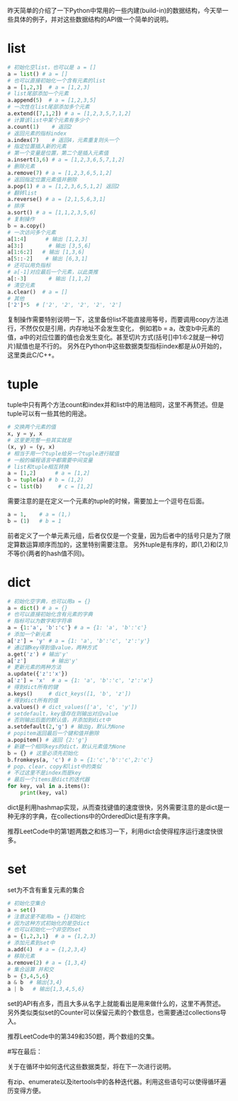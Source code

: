 昨天简单的介绍了一下Python中常用的一些内建(build-in)的数据结构，今天举一些具体的例子，并对这些数据结构的API做一个简单的说明。



# list
```python
# 初始化空list，也可以是 a = []
a = list() # a = []
# 也可以直接初始化一个含有元素的list
a = [1,2,3]  # a = [1,2,3]
# list尾部添加一个元素
a.append(5)  # a = [1,2,3,5]
# 一次性在list尾部添加多个元素
a.extend([7,1,2]) # a = [1,2,3,5,7,1,2]
# 计算该list中某个元素有多少个
a.count(1)    # 返回2
# 返回元素的指标index
a.index(7)    # 返回4，元素重复则头一个
# 指定位置插入新的元素
# 第一个变量是位置，第二个是插入元素值
a.insert(3,6) # a = [1,2,3,6,5,7,1,2]
# 删除元素
a.remove(7) # a = [1,2,3,6,5,1,2]
# 返回指定位置元素值并删除
a.pop(1) # a = [1,2,3,6,5,1,2] 返回2
# 翻转list
a.reverse() # a = [2,1,5,6,3,1]
# 排序
a.sort() # a = [1,1,2,3,5,6]
# 复制操作
b = a.copy()
# 一次访问多个元素
a[1:4]      # 输出 [1,2,3]
a[3:]        # 输出 [3,5,6]
a[1:6:2]   # 输出 [1,3,6]
a[5::-2]    # 输出 [6,3,1]
# 还可以用负指标
# a[-1]对应最后一个元素，以此类推
a[:-3]       # 输出 [1,1,2]
# 清空元素
a.clear()  # a = []
# 其他
['2']*5  # ['2', '2', '2', '2', '2']
```
复制操作需要特别说明一下，这里备份list不能直接用等号，而要调用copy方法进行，不然仅仅是引用，内存地址不会发生变化，
例如若b = a，改变b中元素的值，a中的对应位置的值也会发生变化。甚至切片方式(括号[]中1:6:2就是一种切片)赋值也是不行的。
另外在Python中这些数据类型指标index都是从0开始的，这里类此C/C++。

# tuple
tuple中只有两个方法count和index并和list中的用法相同，这里不再赘述。但是tuple可以有一些其他的用途。
```python
# 交换两个元素的值
x, y = y, x
# 这里更完整一些其实就是
(x, y) = (y, x) 
# 相当于用一个tuple给另一个tuple进行赋值
# 一般的编程语言中都需要中间变量
# list和tuple相互转换
a = [1,2]      # a = [1,2]
b = tuple(a) # b = (1,2)
c = list(b)     # c = [1,2]
```
需要注意的是在定义一个元素的tuple的时候，需要加上一个逗号在后面。
```python
a = 1,    # a = (1,)
b = (1)   # b = 1
```
前者定义了一个单元素元组，后者仅仅是一个变量，因为后者中的括号只是为了限定算数运算顺序而加的，这里特别需要注意。
另外tuple是有序的，即(1,2)和(2,1)不等价(两者的hash值不同)。

# dict
```python
# 初始化空字典，也可以用a = {}
a = dict() # a = {}
# 也可以直接初始化含有元素的字典
# 指标可以为数字和字符串
a = {1:'a', 'b':'c'} # a = {1: 'a', 'b':'c'}
# 添加一个新元素
a['z'] = 'y' # a = {1: 'a', 'b':'c', 'z':'y'}
# 通过键key得到值value，两种方式
a.get('z') # 输出'y'
a['z']        # 输出'y'
# 更新元素的两种方法
a.update({'z':'x'})
a['z'] = 'x'  # a = {1: 'a', 'b':'c', 'z':'x'}
# 得到dict所有的键
a.keys()     # dict_keys([1, 'b', 'z'])
# 得到dict所有的值
a.values() # dict_values(['a', 'c', 'y'])
# setdefault，key值存在则输出对应value
# 否则输出后面的默认值，并添加到dict中
a.setdefault(2,'g') # 输出g，默认为None
# popitem返回最后一个键和值并删除
a.popitem() # 返回 {2:'g'}
# 新建一个相同keys的dict，默认元素值为None
b = {} # 这里必须先初始化
b.fromkeys(a, 'c') # b = {1:'c','b':'c',2:'c'}
# pop、clear、copy和list中的类似
# 不过这里不是index而是key
# 最后一个items是dict的迭代器
for key, val in a.items():
    print(key, val)
```
dict是利用hashmap实现，从而查找键值的速度很快，另外需要注意的是dict是一种无序的字典，在collections中的OrderedDict是有序字典。

推荐LeetCode中的第1题两数之和练习一下，利用dict会使得程序运行速度快很多。



# set
set为不含有重复元素的集合
```python
# 初始化空集合
a = set()
# 注意这里不能用a = {}初始化
# 因为这种方式初始化的是空dict
# 也可以初始化一个非空的set
a = {1,2,3,1}  # a = {1,2,3}
# 添加元素到set中
a.add(4)  # a = {1,2,3,4}
# 移除元素
a.remove(2) # a = {1,3,4}
# 集合运算 并和交
b = {3,4,5,6}
a & b  # 输出{3,4}
a | b   # 输出{1,3,4,5,6}
```
set的API有点多，而且大多从名字上就能看出是用来做什么的，这里不再赘述。
另外类似类似set的Counter可以保留元素的个数信息，也需要通过collections导入。

推荐LeetCode中的第349和350题，两个数组的交集。

#写在最后：

关于在循环中如何迭代这些数据类型，将在下一次进行说明。

有zip、enumerate以及itertools中的各种迭代器。利用这些语句可以使得循环遍历变得方便。
